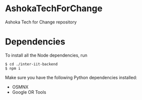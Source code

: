 # AshokaTechForChange
Ashoka Tech for Change repository

# Dependencies
To install all the Node dependencies, run
```
$ cd ./inter-iit-backend
$ npm i
```

Make sure you have the following Python dependencies installed:
- OSMNX
- Google OR Tools

